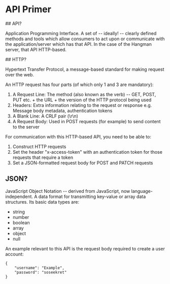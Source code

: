 # API Primer

## API?

Application Programming Interface. A set of -- ideally! -- clearly defined methods and tools which allow consumers to act upon or communicate with the application/server which has that API. In the case of the Hangman server, that API HTTP-based.

## HTTP?

Hypertext Transfer Protocol, a message-based standard for making request over the web.

An HTTP request has four parts (of which only 1 and 3 are mandatory):

1. A Request Line: The method (also known as the verb) -- GET, POST, PUT etc. + the URL + the version of the HTTP protocol being used
2. Headers: Extra information relating to the request or response e.g. Message body metadata, authentication tokens
3. A Blank Line: A CRLF pair (\r\n)
4. A Request Body: Used in POST requests (for example) to send content to the server

For communication with this HTTP-based API, you need to be able to:
1. Construct HTTP requests
2. Set the header "x-access-token" with an authentication token for those requests that require a token
3. Set a JSON-formatted request body for POST and PATCH requests

## JSON?

JavaScript Object Notation -- derived from JavaScript, now language-independent. A data format for transmitting key-value or array data structures. Its basic data types are:

- string
- number
- boolean
- array
- object
- null

An example relevant to this API is the request body required to create a user account:
```
{
    "username": "Example",
    "password": "soseekret"
}
```
